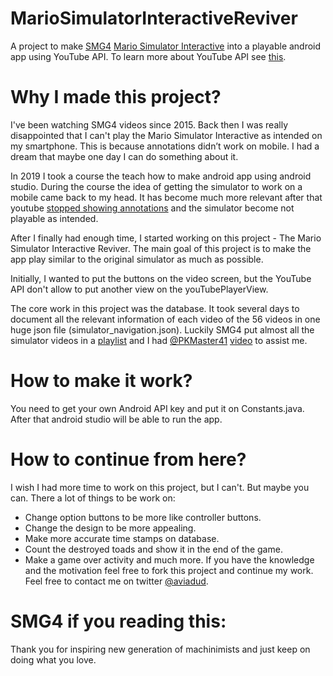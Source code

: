 # MarioSimulatorInteractiveReviver
A project to make [SMG4](https://www.youtube.com/user/supermarioglitchy4) [Mario Simulator Interactive](https://youtu.be/EFeeKPXC-HA) into a playable android app using YouTube API. To learn more about YouTube API see [this](https://developers.google.com/youtube/android/player).

# Why I made this project?
I've been watching SMG4 videos since 2015. Back then I was really disappointed that I can't play the Mario Simulator Interactive as intended on my smartphone. This is because annotations didn’t work on mobile. I had a dream that maybe one day I can do something about it.

In 2019 I took a course the teach how to make android app using android studio. During the course the idea of getting the simulator to work on a mobile came back to my head. It has become much more relevant after that youtube [stopped showing annotations](https://mashable.com/article/the-death-of-youtube-annotations/) and the simulator become not playable as intended.

After I finally had enough time, I started working on this project - The Mario Simulator Interactive Reviver. The main goal of this project is to make the app play similar to the original simulator as much as possible.

Initially, I wanted to put the buttons on the video screen, but the YouTube API don't allow to put another view on the youTubePlayerView.

The core work in this project was the database. It took several days to document all the relevant information of each video of the 56 videos in one huge json file (simulator_navigation.json).
Luckily SMG4 put almost all the simulator videos in a [playlist](https://www.youtube.com/playlist?list=PLqtXS2zBPMiTCrDc-LSWr03fJSx916koi) and I had [@PKMaster41](https://twitter.com/PKMaster41) [video](https://www.youtube.com/watch?v=vknAtaZJB2M) to assist me.

# How to make it work?
You need to get your own Android API key and put it on Constants.java. After that android studio will be able to run the app.

# How to continue from here?
I wish I had more time to work on this project, but I can't. But maybe you can.
There a lot of things to be work on:
* Change option buttons to be more like controller buttons.
* Change the design to be more appealing.
* Make more accurate time stamps on database.
* Count the destroyed toads and show it in the end of the game.
* Make a game over activity
and much more.
If you have the knowledge and the motivation feel free to fork this project and continue my work. Feel free to contact me on twitter [@aviadud](https://twitter.com/aviadud).

# SMG4 if you reading this:
Thank you for inspiring new generation of machinimists and just keep on doing what you love. 

